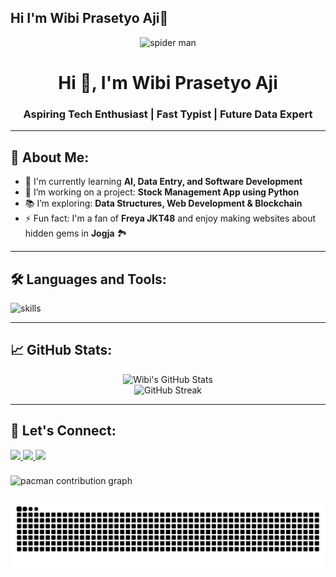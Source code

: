 ## Hi I'm Wibi Prasetyo Aji👋

<!--
**Wibiboy/Wibiboy** is a ✨ _special_ ✨ repository because its `README.md` (this file) appears on your GitHub profile.

Here are some ideas to get you started:

- 🔭 I’m currently working on ...
- 🌱 I’m currently learning ...
- 👯 I’m looking to collaborate on ...
- 🤔 I’m looking for help with ...
- 💬 Ask me about ...
- 📫 How to reach me: ...
- 😄 Pronouns: ...
- ⚡ Fun fact: ...
-->
<!-- HEADER -->
<p align="center">
  <img src="https://media.giphy.com/media/1qErVv5GVUac8uqBJU/giphy.gif" width="200" alt="spider man">
</p>

<h1 align="center">Hi 👋, I'm Wibi Prasetyo Aji</h1>
<h3 align="center">Aspiring Tech Enthusiast | Fast Typist | Future Data Expert</h3>

---

## 💫 About Me:
- 🌱 I'm currently learning **AI, Data Entry, and Software Development**
- 🔭 I’m working on a project: **Stock Management App using Python**
- 📚 I’m exploring: **Data Structures, Web Development & Blockchain**
- ⚡ Fun fact: I'm a fan of **Freya JKT48** and enjoy making websites about hidden gems in **Jogja** 🏞️

---

## 🛠️ Languages and Tools:
<p align="left">
  <img src="https://skillicons.dev/icons?i=html,css,js,python,figma,git,vscode" alt="skills" />
</p>

---

## 📈 GitHub Stats:
<p align="center">
  <img src="https://github-readme-stats.vercel.app/api?username=Wibiboy&show_icons=true&theme=radical" alt="Wibi's GitHub Stats" />
  <br>
  <img src="https://github-readme-streak-stats.herokuapp.com/?user=Wibiboy&theme=radical" alt="GitHub Streak" />
</p>

---

## 🔗 Let's Connect:
<p align="left">
  <a href="https://www.linkedin.com/in/your-linkedin" target="_blank">
    <img src="https://img.shields.io/badge/LinkedIn-blue?logo=linkedin&logoColor=white" />
  </a>
  <a href="mailto:your@email.com">
    <img src="https://img.shields.io/badge/Email-D14836?logo=gmail&logoColor=white" />
  </a>
  <a href="https://yourportfolio.com">
    <img src="https://img.shields.io/badge/Portfolio-000?logo=vercel&logoColor=white" />
  </a>
</p>

###

<picture>
  <source media="(prefers-color-scheme: dark)" srcset="https://raw.githubusercontent.com/Wibiboy/Wibiboy/output/pacman-contribution-graph-dark.svg">
  <source media="(prefers-color-scheme: light)" srcset="https://raw.githubusercontent.com/Wibiboy/Wibiboy/output/pacman-contribution-graph.svg">
  <img alt="pacman contribution graph" src="https://raw.githubusercontent.com/Wibiboy/Wibiboy/output/pacman-contribution-graph.svg">
</picture>

###

<img src="https://raw.githubusercontent.com/Wibiboy/Wibiboy/output/snake.svg" alt="Snake animation" />

###